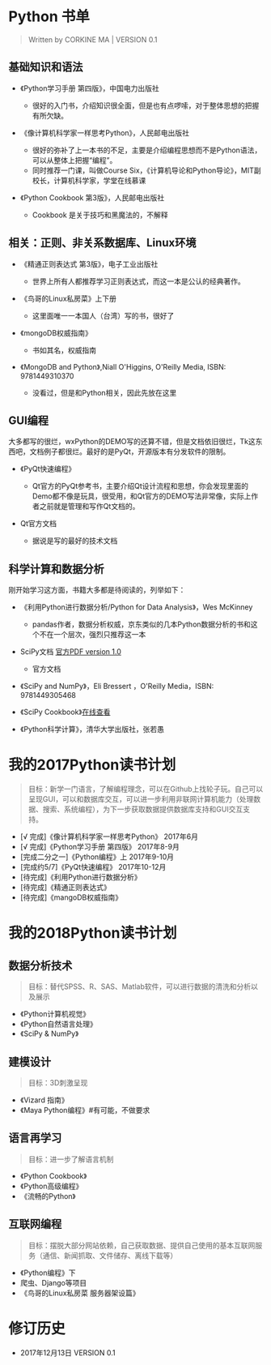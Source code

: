 # Python 书单

> Written by CORKINE MA | VERSION 0.1


## 基础知识和语法

- 《Python学习手册 第四版》，中国电力出版社
    - 很好的入门书，介绍知识很全面，但是也有点啰嗦，对于整体思想的把握有所欠缺。

- 《像计算机科学家一样思考Python》，人民邮电出版社
    - 很好的弥补了上一本书的不足，主要是介绍编程思想而不是Python语法，可以从整体上把握“编程”。
    - 同时推荐一门课，叫做Course Six，《计算机导论和Python导论》，MIT副校长，计算机科学家，学堂在线慕课

- 《Python Cookbook 第3版》，人民邮电出版社
    - Cookbook 是关于技巧和黑魔法的，不解释

## 相关：正则、非关系数据库、Linux环境

- 《精通正则表达式 第3版》，电子工业出版社
    - 世界上所有人都推荐学习正则表达式，而这一本是公认的经典著作。

- 《鸟哥的Linux私房菜》上下册
    - 这里面唯一一本国人（台湾）写的书，很好了

- 《mongoDB权威指南》
    - 书如其名，权威指南

- 《MongoDB and Python》,Niall O'Higgins, O'Reilly Media, ISBN: 9781449310370
    - 没看过，但是和Python相关，因此先放在这里

## GUI编程

大多都写的很烂，wxPython的DEMO写的还算不错，但是文档依旧很烂，Tk这东西吧，文档例子都很烂。最好的是PyQt，开源版本有分发软件的限制。

- 《PyQt快速编程》
    - Qt官方的PyQt参考书，主要介绍Qt设计流程和思想，你会发现里面的Demo都不像是玩具，很受用，和Qt官方的DEMO写法非常像，实际上作者之前就是管理和写作Qt文档的。

- Qt官方文档
    - 据说是写的最好的技术文档

## 科学计算和数据分析

刚开始学习这方面，书籍大多都是待阅读的，列举如下：

- 《利用Python进行数据分析/Python for Data Analysis》，Wes McKinney
    - pandas作者，数据分析权威，京东类似的几本Python数据分析的书和这个不在一个层次，强烈只推荐这一本

- SciPy文档 [官方PDF version 1.0](https://docs.scipy.org/doc/scipy/scipy-ref-1.0.0.pdf)
    - 官方文档

- 《SciPy and NumPy》，Eli Bressert ，O'Reilly Media，ISBN: 9781449305468

- 《SciPy Cookbook》[在线查看](http://scipy.github.io/old-wiki/pages/Cookbook)

- 《Python科学计算》，清华大学出版社，张若愚

# 我的2017Python读书计划

> 目标：新学一门语言，了解编程理念，可以在Github上找轮子玩。自己可以呈现GUI，可以和数据库交互，可以进一步利用非联网计算机能力（处理数据、搜索、系统编程），为下一步获取数据提供数据库支持和GUI交互支持。

- [√ 完成]《像计算机科学家一样思考Python》 2017年6月
- [√ 完成]《Python学习手册 第四版》   2017年8-9月
- [完成二分之一]《Python编程》上  2017年9-10月
- [完成约5/7]《PyQt快速编程》    2017年10-12月
- [待完成]《利用Python进行数据分析》
- [待完成]《精通正则表达式》 
- [待完成]《mangoDB权威指南》 

# 我的2018Python读书计划

## 数据分析技术

> 目标：替代SPSS、R、SAS、Matlab软件，可以进行数据的清洗和分析以及展示

- 《Python计算机视觉》
- 《Python自然语言处理》
- 《SciPy & NumPy》

## 建模设计

> 目标：3D刺激呈现

- 《Vizard 指南》
- 《Maya Python编程》#有可能，不做要求

## 语言再学习

> 目标：进一步了解语言机制

- 《Python Cookbook》
- 《Python高级编程》
- 《流畅的Python》

## 互联网编程

> 目标：摆脱大部分网站依赖，自己获取数据、提供自己使用的基本互联网服务（通信、新闻抓取、文件储存、离线下载等）

- 《Python编程》下
- 爬虫、Django等项目
- 《鸟哥的Linux私房菜 服务器架设篇》

# 修订历史

- 2017年12月13日 VERSION 0.1